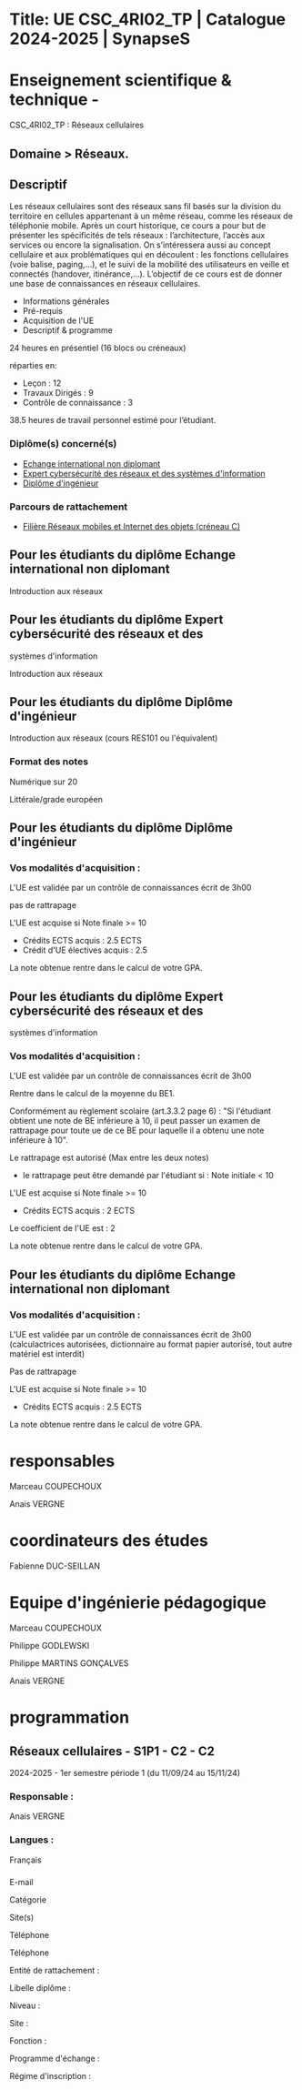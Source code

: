 # Title: UE CSC_4RI02_TP | Catalogue 2024-2025 | SynapseS

#  [ ](/catalogue/2024-2025) Enseignement scientifique & technique \-
CSC_4RI02_TP : Réseaux cellulaires

## Domaine > Réseaux.

## Descriptif

Les réseaux cellulaires sont des réseaux sans fil basés sur la division du
territoire en cellules appartenant à un même réseau, comme les réseaux de
téléphonie mobile. Après un court historique, ce cours a pour but de présenter
les spécificités de tels réseaux : l’architecture, l’accès aux services ou
encore la signalisation. On s’intéressera aussi au concept cellulaire et aux
problématiques qui en découlent : les fonctions cellulaires (voie balise,
paging,…), et le suivi de la mobilité des utilisateurs en veille et connectés
(handover, itinérance,…). L’objectif de ce cours est de donner une base de
connaissances en réseaux cellulaires.

  * Informations générales
  * Pré-requis
  * Acquisition de l'UE
  * Descriptif & programme

24 heures en présentiel (16 blocs ou créneaux)

réparties en:

  * Leçon : 12
  * Travaux Dirigés : 9
  * Contrôle de connaissance : 3

38.5 heures de travail personnel estimé pour l’étudiant.

### Diplôme(s) concerné(s)

  * [Echange international non diplomant](/catalogue/2024-2025/diplome/1/PEI-echange-international-non-diplomant)
  * [Expert cybersécurité des réseaux et des systèmes d'information](/catalogue/2024-2025/diplome/65/ECRSI-expert-cybersecurite-des-reseaux-et-des-systemes-d-information)
  * [Diplôme d'ingénieur](/catalogue/2024-2025/diplome/4/ING-diplome-d-ingenieur)

### Parcours de rattachement

  * [Filière Réseaux mobiles et Internet des objets (créneau C)](/catalogue/2024-2025/parcours/2004/RIO-filiere-reseaux-mobiles-et-internet-des-objets-creneau-c)

## Pour les étudiants du diplôme Echange international non diplomant

Introduction aux réseaux

## Pour les étudiants du diplôme Expert cybersécurité des réseaux et des
systèmes d'information

Introduction aux réseaux

## Pour les étudiants du diplôme Diplôme d'ingénieur

Introduction aux réseaux (cours RES101 ou l'équivalent)

### Format des notes

Numérique sur 20

Littérale/grade européen

## Pour les étudiants du diplôme Diplôme d'ingénieur

### Vos modalités d'acquisition :

L'UE est validée par un contrôle de connaissances écrit de 3h00

pas de rattrapage

L'UE est acquise si Note finale >= 10

  * Crédits ECTS acquis : 2.5 ECTS
  * Crédit d'UE électives acquis : 2.5

La note obtenue rentre dans le calcul de votre GPA.

## Pour les étudiants du diplôme Expert cybersécurité des réseaux et des
systèmes d'information

### Vos modalités d'acquisition :

L'UE est validée par un contrôle de connaissances écrit de 3h00

Rentre dans le calcul de la moyenne du BE1.

Conformément au règlement scolaire (art.3.3.2 page 6) : "Si l'étudiant obtient
une note de BE inférieure à 10, il peut passer un examen de rattrapage pour
toute ue de ce BE pour laquelle il a obtenu une note inférieure à 10".

Le rattrapage est autorisé (Max entre les deux notes)

  * le rattrapage peut être demandé par l'étudiant si :    Note initiale < 10

L'UE est acquise si Note finale >= 10

  * Crédits ECTS acquis : 2 ECTS

Le coefficient de l'UE est : 2

La note obtenue rentre dans le calcul de votre GPA.

## Pour les étudiants du diplôme Echange international non diplomant

### Vos modalités d'acquisition :

L'UE est validée par un contrôle de connaissances écrit de 3h00
(calculactrices autorisées, dictionnaire au format papier autorisé, tout autre
matériel est interdit)

Pas de rattrapage

L'UE est acquise si Note finale >= 10

  * Crédits ECTS acquis : 2.5 ECTS

La note obtenue rentre dans le calcul de votre GPA.

# responsables

Marceau COUPECHOUX

Anais VERGNE

# coordinateurs des études

Fabienne DUC-SEILLAN

# Equipe d'ingénierie pédagogique

Marceau COUPECHOUX

Philippe GODLEWSKI

Philippe MARTINS GONÇALVES

Anais VERGNE

# programmation

## Réseaux cellulaires - S1P1 - C2 - C2

2024-2025 - 1er semestre période 1 (du 11/09/24 au 15/11/24)

### Responsable :

Anais VERGNE

### Langues :

Français

###

E-mail

Catégorie

Site(s)

Téléphone

Téléphone

Entité de rattachement :

Libelle diplôme :

Niveau :

Site :

Fonction :

Programme d'échange :

Régime d'inscription :


